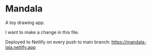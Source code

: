 # Mandala

A toy drawing app.

I want to make a change in this file.

Deployed to Netlify on every push to main branch: https://mandala-lala.netlify.app
